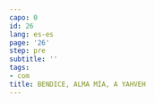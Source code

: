 ```yaml
---
capo: 0
id: 26
lang: es-es
page: '26'
step: pre
subtitle: ''
tags:
- com
title: BENDICE, ALMA MÍA, A YAHVEH
---
```

